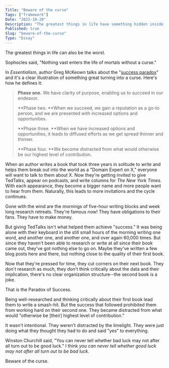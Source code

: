 ```yaml
---
Title: "Beware of the curse"
Tags: ["framework"]
Date: "2022-10-20"
Description: "The greatest things in life have something hidden inside that's not."
Published: true
Slug: "beware-of-the-curse"
Type: "Essay"
---
```

The greatest things in life can also be the worst.

Sophocles said, "Nothing vast enters the life of mortals without a curse."

In *Essentialism*, author Greg McKeown talks about the "[success paradox](https://substack.com/redirect/695201e2-204b-4548-81dd-de476274fb80?r=3jw8b)" and it's a clear illustration of something great turning into a curse. Here's how he defines it:

> **Phase one.** We have clarity of purpose, enabling us to succeed in our endeavor. 
>
> **Phase two. **When we succeed, we gain a reputation as a go-to person, and we are presented with increased options and opportunities. 
>
> **Phase three. **When we have increased options and opportunities, it leads to diffused efforts as we get spread thinner and thinner. 
>
> **Phase four. **We become distracted from what would otherwise be our highest level of contribution.

When an author writes a book that took three years in solitude to write and helps them break out into the world as a "Domain Expert on X," everyone will want to talk to them about X. Now they're getting invited to give TedTalks, appear on podcasts, and write columns for *The New York Times*. With each appearance, they become a bigger name and more people want to hear from them. Naturally, this leads to more invitations and the cycle continues.

Gone with the wind are the mornings of five-hour writing blocks and week long research retreats. They're famous now! They have obligations to their fans. They have to make money.

But giving TedTalks isn't what helped them achieve "success." It was being alone with their keyboard in the still small hours of the morning writing one word, and another one, and another one, and over again 60,000 times. But since they haven't been able to research or write at all since their book came out, they've got nothing else to go on. Maybe they've written a few blog posts here and there, but nothing close to the quality of their first book.

Now that they're pressed for time, they cut corners on their next book. They don't research as much, they don't think critically about the data and their implication, there's no clear organization structure--the second book is a joke.

That is the Paradox of Success.

Being well-researched and thinking critically about their first book lead them to write a smash-hit. But the success that followed prohibited them from working hard on their second one. They became distracted from what would "otherwise be [their] highest level of contribution."

It wasn't intentional. They weren't distracted by the limelight. They were just doing what they thought they had to do and said "yes" to everything.

Winston Churchill said, "You can never tell whether bad luck may not after all turn out to be good luck." I think *you can never tell whether good luck may not after all turn out to be bad luck*.

Beware of the curse.